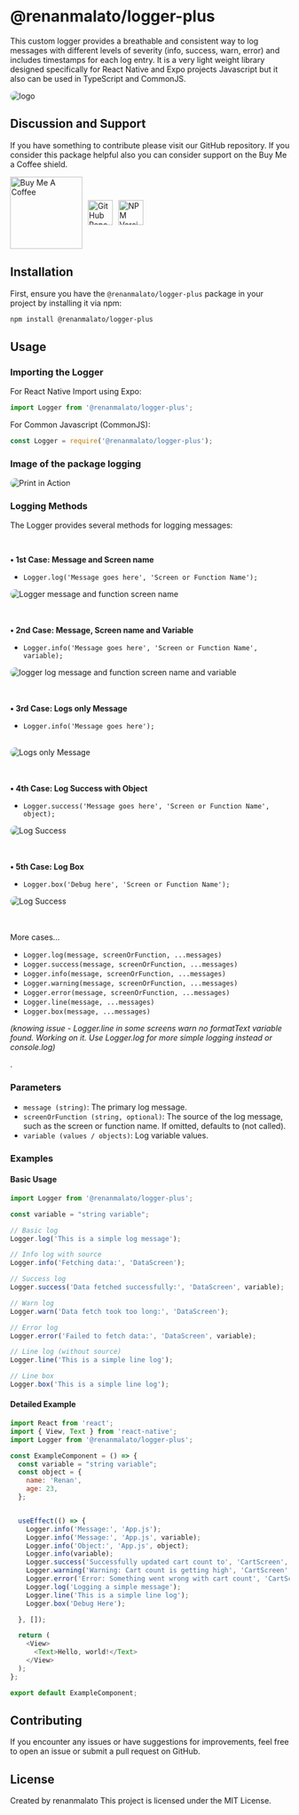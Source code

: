 
# @renanmalato/logger-plus

This custom logger provides a breathable and consistent way to log messages with different levels of severity (info, success, warn, error) and includes timestamps for each log entry. It is a very light weight library designed specifically for React Native and Expo projects Javascript but it also can be used in TypeScript and CommonJS.

<img src="https://github.com/renanmalato/logger-plus/blob/main/assets/logo.jpg" alt="logo" style="border-radius: 10px;">




## Discussion and Support

If you have something to contribute please visit our GitHub repository. If you consider this package helpful also you can consider support on the Buy Me a Coffee shield.

<div style="display: flex; gap: 10px; align-items: center;">
  
<a href="https://www.buymeacoffee.com/renanmalato" target="_blank">
        <img src="https://www.buymeacoffee.com/assets/img/guidelines/download-assets-sm-1.svg" alt="Buy Me A Coffee" style="width: 130px">
    </a>
  
<a href="https://github.com/renanmalato/logger-plus" target="_blank">
        <img src="https://img.shields.io/badge/GitHub-000000?style=for-the-badge&logo=github&logoColor=white" alt="GitHub Repository" style="width: auto; height: 45px;">
    </a>
  
<a href="https://www.npmjs.com/package/@renanmalato/logger-plus" target="_blank">
        <img src="https://img.shields.io/npm/v/@renanmalato/logger-plus?style=flat-square" alt="NPM Version" style="width: auto; height: 45px;">
    </a>
  
</div>



## Installation

First, ensure you have the `@renanmalato/logger-plus` package in your project by installing it via npm:

```sh
npm install @renanmalato/logger-plus
```

## Usage

### Importing the Logger

For React Native Import using Expo:

```javascript
import Logger from '@renanmalato/logger-plus';
```


For Common Javascript (CommonJS):

```javascript
const Logger = require('@renanmalato/logger-plus');
```



### Image of the package logging

<img src="https://github.com/renanmalato/logger-plus/blob/main/assets/logger-printscreen.jpg" alt="Print in Action" style="border-radius: 10px;">


<br>

### Logging Methods

The Logger provides several methods for logging messages:

<br>

<strong>• 1st Case: Message and Screen name</strong>

- `Logger.log('Message goes here', 'Screen or Function Name');`
   <br>
<img src="https://github.com/renanmalato/logger-plus/blob/main/assets/logger-log-msg-screen.jpg" alt="Logger message and function screen name" style="border-radius: 10px;">



<br><br>
<strong> • 2nd Case: Message, Screen name and Variable </strong>

- `Logger.info('Message goes here', 'Screen or Function Name', variable);`
    <br>
<img src="https://github.com/renanmalato/logger-plus/blob/main/assets/logger-info-msg-screen.jpg" alt="logger log message and function screen name and variable" style="border-radius: 10px;">
    


<br><br>
<strong>• 3rd Case: Logs only Message </strong>

- `Logger.info('Message goes here');`
<br>
<img src="https://github.com/renanmalato/logger-plus/blob/main/assets/logger-only-message.jpg" alt="Logs only Message" style="border-radius: 10px;">


<br><br>
<strong> • 4th Case: Log Success with Object </strong>

- `Logger.success('Message goes here', 'Screen or Function Name', object);`

<img src="https://github.com/renanmalato/logger-plus/blob/main/assets/logger-success-object.jpg" alt="Log Success" style="border-radius: 10px;">




<br><br>
<strong> • 5th Case: Log Box </strong>

- `Logger.box('Debug here', 'Screen or Function Name');`

<img src="https://github.com/renanmalato/logger-plus/blob/main/assets/logger-box.jpg" alt="Log Success" style="border-radius: 10px;">



<br><br>More cases...

- `Logger.log(message, screenOrFunction, ...messages)`
- `Logger.success(message, screenOrFunction, ...messages)`
- `Logger.info(message, screenOrFunction, ...messages)`
- `Logger.warning(message, screenOrFunction, ...messages)`
- `Logger.error(message, screenOrFunction, ...messages)`
- `Logger.line(message, ...messages)`
- `Logger.box(message, ...messages)`



*(knowing issue - Logger.line in some screens warn no formatText variable found. Working on it. Use Logger.log for more simple logging instead or console.log)*


.


### Parameters

- `message (string)`: The primary log message.
- `screenOrFunction (string, optional)`: The source of the log message, such as the screen or function name. If omitted, defaults to (not called).
- `variable (values / objects)`: Log variable values.



### Examples



#### Basic Usage

```javascript
import Logger from '@renanmalato/logger-plus';

const variable = "string variable";

// Basic log
Logger.log('This is a simple log message');

// Info log with source
Logger.info('Fetching data:', 'DataScreen');

// Success log
Logger.success('Data fetched successfully:', 'DataScreen', variable);

// Warn log
Logger.warn('Data fetch took too long:', 'DataScreen');

// Error log
Logger.error('Failed to fetch data:', 'DataScreen', variable);

// Line log (without source)
Logger.line('This is a simple line log');

// Line box
Logger.box('This is a simple line log');

```

#### Detailed Example

```javascript
import React from 'react';
import { View, Text } from 'react-native';
import Logger from '@renanmalato/logger-plus';

const ExampleComponent = () => {
  const variable = "string variable";
  const object = {
    name: 'Renan',
    age: 23,
  };


  useEffect(() => {
    Logger.info('Message:', 'App.js');
    Logger.info('Message:', 'App.js', variable);
    Logger.info('Object:', 'App.js', object);
    Logger.info(variable);
    Logger.success('Successfully updated cart count to', 'CartScreen', variable);
    Logger.warning('Warning: Cart count is getting high', 'CartScreen', object);
    Logger.error('Error: Something went wrong with cart count', 'CartScreen', variable);
    Logger.log('Logging a simple message');
    Logger.line('This is a simple line log');
    Logger.box('Debug Here');

  }, []);

  return (
    <View>
      <Text>Hello, world!</Text>
    </View>
  );
};

export default ExampleComponent;
```

## Contributing

If you encounter any issues or have suggestions for improvements, feel free to open an issue or submit a pull request on GitHub.

## License

Created by renanmalato
This project is licensed under the MIT License.
